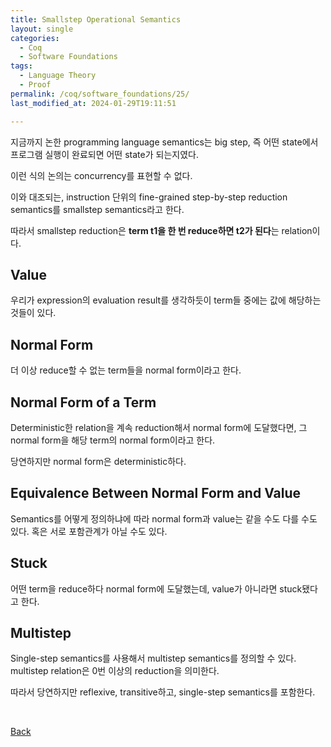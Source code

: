 ```yaml
---
title: Smallstep Operational Semantics
layout: single
categories:
  - Coq
  - Software Foundations
tags:
  - Language Theory
  - Proof
permalink: /coq/software_foundations/25/
last_modified_at: 2024-01-29T19:11:51

---
```


지금까지 논한 programming language semantics는 big step,
즉 어떤 state에서 프로그램 실행이 완료되면 어떤 state가 되는지였다.

이런 식의 논의는 concurrency를 표현할 수 없다.

이와 대조되는, instruction 단위의 fine-grained step-by-step reduction semantics를
smallstep semantics라고 한다.

따라서 smallstep reduction은 **term t1을 한 번 reduce하면 t2가 된다**는 relation이다.

## Value

우리가 expression의 evaluation result를 생각하듯이 term들 중에는 값에 해당하는 것들이 있다.

## Normal Form

더 이상 reduce할 수 없는 term들을 normal form이라고 한다.

## Normal Form of a Term

Deterministic한 relation을 계속 reduction해서 normal form에 도달했다면,
그 normal form을 해당 term의 normal form이라고 한다.

당연하지만 normal form은 deterministic하다.

## Equivalence Between Normal Form and Value

Semantics를 어떻게 정의하냐에 따라 normal form과 value는 같을 수도 다를 수도 있다.
혹은 서로 포함관계가 아닐 수도 있다.

## Stuck

어떤 term을 reduce하다 normal form에 도달했는데, value가 아니라면 stuck됐다고 한다.

## Multistep

Single-step semantics를 사용해서 multistep semantics를 정의할 수 있다.
multistep relation은 0번 이상의 reduction을 의미한다.

따라서 당연하지만 reflexive, transitive하고, single-step semantics를 포함한다.

<br>

[Back](/coq/software_foundations/)